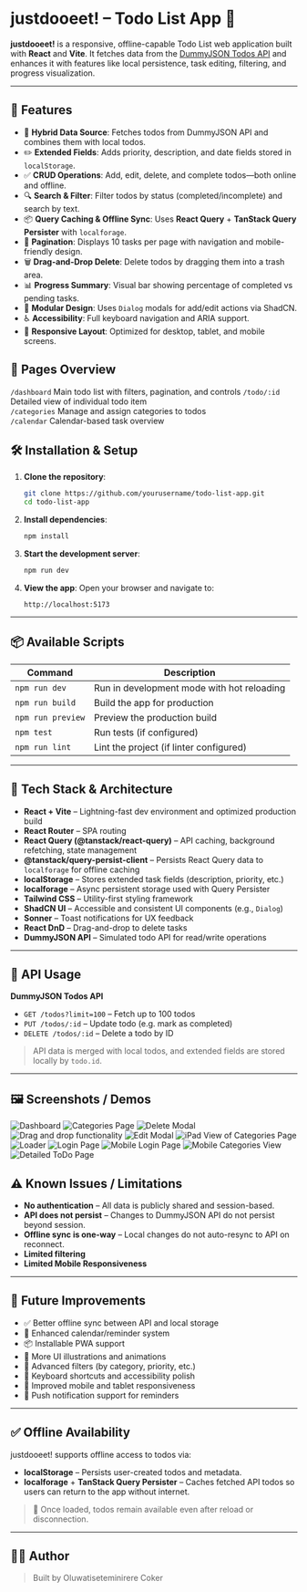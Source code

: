 
# justdooeet! – Todo List App 📝

**justdooeet!** is a responsive, offline-capable Todo List web application built with **React** and **Vite**. It fetches data from the [DummyJSON Todos API](https://dummyjson.com) and enhances it with features like local persistence, task editing, filtering, and progress visualization.

---

## 🚀 Features

- 🔁 **Hybrid Data Source**: Fetches todos from DummyJSON API and combines them with local todos.
- ✏️ **Extended Fields**: Adds priority, description, and date fields stored in `localStorage`.
- ✅ **CRUD Operations**: Add, edit, delete, and complete todos—both online and offline.
- 🔍 **Search & Filter**: Filter todos by status (completed/incomplete) and search by text.
- 📦 **Query Caching & Offline Sync**: Uses **React Query** + **TanStack Query Persister** with `localforage`.
- 🔄 **Pagination**: Displays 10 tasks per page with navigation and mobile-friendly design.
- 🗑️ **Drag-and-Drop Delete**: Delete todos by dragging them into a trash area.
- 📊 **Progress Summary**: Visual bar showing percentage of completed vs pending tasks.
- 🧩 **Modular Design**: Uses `Dialog` modals for add/edit actions via ShadCN.
- ♿ **Accessibility**: Full keyboard navigation and ARIA support.
- 📱 **Responsive Layout**: Optimized for desktop, tablet, and mobile screens.



## 🧭 Pages Overview

`/dashboard`     Main todo list with filters, pagination, and controls 
`/todo/:id`      Detailed view of individual todo item           
 `/categories`   Manage and assign categories to todos           
 `/calendar`     Calendar-based task overview                    


## 🛠 Installation & Setup

1. **Clone the repository**:
   ```bash
   git clone https://github.com/yourusername/todo-list-app.git
   cd todo-list-app
   ```

2. **Install dependencies**:
   ```bash
   npm install
   ```

3. **Start the development server**:
   ```bash
   npm run dev
   ```

4. **View the app**:
   Open your browser and navigate to:
   ```
   http://localhost:5173
   ```

---

## 📦 Available Scripts

| Command           | Description                                 |
|------------------|---------------------------------------------|
| `npm run dev`     | Run in development mode with hot reloading  |
| `npm run build`   | Build the app for production                |
| `npm run preview` | Preview the production build                |
| `npm test`        | Run tests (if configured)                   |
| `npm run lint`    | Lint the project (if linter configured)     |

---

## 🧱 Tech Stack & Architecture

- **React + Vite** – Lightning-fast dev environment and optimized production build
- **React Router** – SPA routing
- **React Query (@tanstack/react-query)** – API caching, background refetching, state management
- **@tanstack/query-persist-client** – Persists React Query data to `localforage` for offline caching
- **localStorage** – Stores extended task fields (description, priority, etc.)
- **localforage** – Async persistent storage used with Query Persister
- **Tailwind CSS** – Utility-first styling framework
- **ShadCN UI** – Accessible and consistent UI components (e.g., `Dialog`)
- **Sonner** – Toast notifications for UX feedback
- **React DnD** – Drag-and-drop to delete tasks
- **DummyJSON API** – Simulated todo API for read/write operations

---

## 🔌 API Usage

**DummyJSON Todos API**

- `GET /todos?limit=100` – Fetch up to 100 todos
- `PUT /todos/:id` – Update todo (e.g. mark as completed)
- `DELETE /todos/:id` – Delete a todo by ID

> API data is merged with local todos, and extended fields are stored locally by `todo.id`.

---

## 🖼 Screenshots / Demos

![Dashboard](./dashboard.png)
![Categories Page](./categories.png)
![Delete Modal](./delete.png)
![Drag and drop functionality](./dnd.png)
![Edit Modal](./edit.png)
![iPad View of Categories Page](./ipadcat.png)
![Loader](./loader.png)
![Login Page](./login.png)
![Mobile Login Page](./mobilelogin.png)
![Mobile Categories View](./mobilecat.png)
![Detailed ToDo Page](./todo.png)


## ⚠ Known Issues / Limitations

-  **No authentication** – All data is publicly shared and session-based.
-  **API does not persist** – Changes to DummyJSON API do not persist beyond session.
-  **Offline sync is one-way** – Local changes do not auto-resync to API on reconnect.
-  **Limited filtering**
-  **Limited Mobile Responsiveness**

---

## 📅 Future Improvements

- ✅ Better offline sync between API and local storage
- 📆 Enhanced calendar/reminder system
- 📦 Installable PWA support
- 🎨 More UI illustrations and animations
- 🧭 Advanced filters (by category, priority, etc.)
- 🎹 Keyboard shortcuts and accessibility polish
- 📱 Improved mobile and tablet responsiveness
- 🔔 Push notification support for reminders

---

## ✅ Offline Availability

justdooeet! supports offline access to todos via:

- **localStorage** – Persists user-created todos and metadata.
- **localforage** + **TanStack Query Persister** – Caches fetched API todos so users can return to the app without internet.

> 🔁 Once loaded, todos remain available even after reload or disconnection.

---

## 👩‍💻 Author

> Built by Oluwatiseteminirere Coker 


